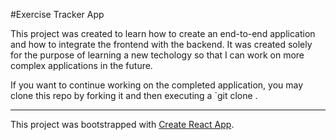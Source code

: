 #Exercise Tracker App

This project was created to learn how to create an end-to-end application and how to integrate the frontend with the backend. It was created solely for the purpose of learning a new techology so that I can work on more complex applications in the future. 

If you want to continue working on the completed application, you may clone this repo by forking it and then executing a `git clone <YOUR-REPO-URL-HERE>.

---------------

This project was bootstrapped with [Create React App](https://github.com/facebook/create-react-app).
